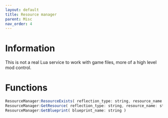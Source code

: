 ```yaml
---
layout: default
title: Resource manager
parent: Misc
nav_order: 4
---
```


# Information

This is not a real Lua service to work with game files, more of a high level mod control.

# Functions
```qml
ResourceManager:ResourceExists( reflection_type: string, resource_name: string )
ResourceManager:GetResource( reflection_type: string, resource_name: string )
ResourceManager:GetBlueprint( blueprint_name: string )
```